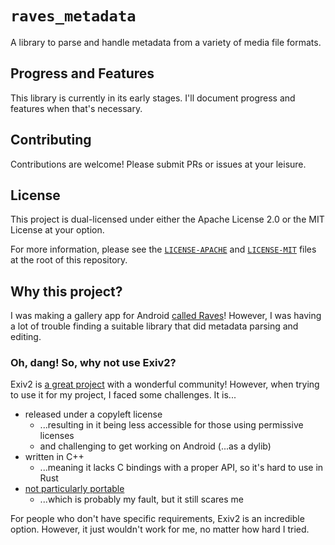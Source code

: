 <!-- cargo-rdme start -->

# `raves_metadata`

A library to parse and handle metadata from a variety of media file formats.

## Progress and Features

This library is currently in its early stages. I'll document progress and features when that's necessary.

<!--- TODO: see above. -->

## Contributing

Contributions are welcome! Please submit PRs or issues at your leisure.

## License

This project is dual-licensed under either the Apache License 2.0 or the MIT License at your option.

For more information, please see the [`LICENSE-APACHE`](LICENSE-APACHE) and [`LICENSE-MIT`](LICENSE-MIT) files at the root of this repository.

## Why this project?

I was making a gallery app for Android [called Raves](https://github.com/raves-project/raves)! However, I was having a lot of trouble finding a suitable library that did metadata parsing and editing.

### Oh, dang! So, why not use Exiv2?

Exiv2 is [a great project](https://exiv2.org/) with a wonderful community! However, when trying to use it for my project, I faced some challenges. It is...

- released under a copyleft license
  - ...resulting in it being less accessible for those using permissive licenses
  - and challenging to get working on Android (...as a dylib)
- written in C++
  - ...meaning it lacks C bindings with a proper API, so it's hard to use in Rust
- [not particularly portable](https://github.com/Exiv2/exiv2/issues/3040)
  - ...which is probably my fault, but it still scares me

For people who don't have specific requirements, Exiv2 is an incredible option. However, it just wouldn't work for me, no matter how hard I tried.

<!-- cargo-rdme end -->
